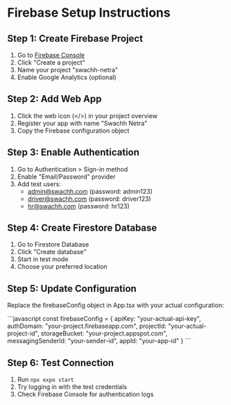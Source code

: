 # Firebase Setup Instructions

## Step 1: Create Firebase Project
1. Go to [Firebase Console](https://console.firebase.google.com/)
2. Click "Create a project"
3. Name your project "swachh-netra"
4. Enable Google Analytics (optional)

## Step 2: Add Web App
1. Click the web icon (</>) in your project overview
2. Register your app with name "Swachh Netra"
3. Copy the Firebase configuration object

## Step 3: Enable Authentication
1. Go to Authentication > Sign-in method
2. Enable "Email/Password" provider
3. Add test users:
   - admin@swachh.com (password: admin123)
   - driver@swachh.com (password: driver123)
   - hr@swachh.com (password: hr123)

## Step 4: Create Firestore Database
1. Go to Firestore Database
2. Click "Create database"
3. Start in test mode
4. Choose your preferred location

## Step 5: Update Configuration
Replace the firebaseConfig object in App.tsx with your actual configuration:

\`\`\`javascript
const firebaseConfig = {
  apiKey: "your-actual-api-key",
  authDomain: "your-project.firebaseapp.com",
  projectId: "your-actual-project-id",
  storageBucket: "your-project.appspot.com",
  messagingSenderId: "your-sender-id",
  appId: "your-app-id"
}
\`\`\`

## Step 6: Test Connection
1. Run `npx expo start`
2. Try logging in with the test credentials
3. Check Firebase Console for authentication logs
